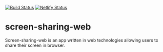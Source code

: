 [![Build Status](https://travis-ci.org/JaroslawPokropinski/screen-sharing-web.svg?branch=master)](https://travis-ci.org/JaroslawPokropinski/screen-sharing-web)
[![Netlify Status](https://api.netlify.com/api/v1/badges/e9ff8406-7667-46c1-8d70-798cf9eaa744/deploy-status)](https://app.netlify.com/sites/screensharing/deploys)

# screen-sharing-web
Screen-sharing-web is an app written in web technologies allowing users to share their screen in browser.

